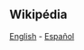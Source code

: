 
## Wikipédia
[English](https://en.wikipedia.org/wiki/Heliocentric_Julian_Day) - [Español](https://es.wikipedia.org/wiki/Hora_media_local)